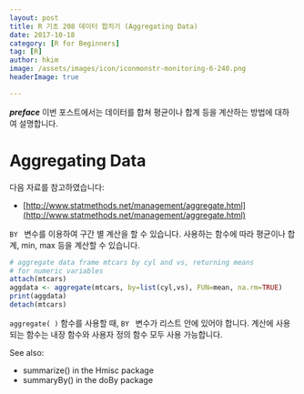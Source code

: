 ```yaml
---
layout: post  
title: R 기초 208 데이터 합치기 (Aggregating Data)  
date: 2017-10-18  
category: [R for Beginners]  
tag: [R]  
author: hkim  
image: /assets/images/icon/iconmonstr-monitoring-6-240.png
headerImage: true

---
```


***preface*** 이번 포스트에서는 데이터를 합쳐 평균이나 합계 등을 계산하는 방법에 대하여 설명합니다.

# Aggregating Data

다음 자료를 참고하였습니다:  
- [http://www.statmethods.net/management/aggregate.html](http://www.statmethods.net/management/aggregate.html)

`BY ` 변수를 이용하여 구간 별 계산을 할 수 있습니다. 사용하는 함수에 따라 평균이나 합계, min, max 등을 계산할 수 있습니다.

```r
# aggregate data frame mtcars by cyl and vs, returning means
# for numeric variables
attach(mtcars)
aggdata <- aggregate(mtcars, by=list(cyl,vs), FUN=mean, na.rm=TRUE)
print(aggdata)
detach(mtcars)
```

`aggregate( )` 함수를 사용할 때, `BY ` 변수가 리스트 안에 있어야 합니다. 계산에 사용되는 함수는 내장 함수와 사용자 정의 함수 모두 사용 가능합니다.

See also:
- summarize() in the Hmisc package
- summaryBy() in the doBy package
